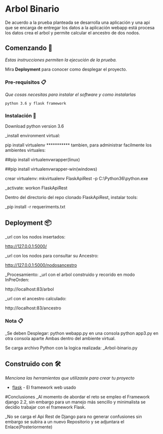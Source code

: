 # Arbol Binario

De acuerdo a la prueba planteada se desarrolla una aplicación y una api que se encarga de entregar los datos a la aplicación webapp está procesa los datos crea el arbol y permite calcular el ancestro de dos nodos.

## Comenzando 🚀

_Estas instrucciones permiten la ejecución de la prueba._

Mira **Deployment** para conocer como desplegar el proyecto.


### Pre-requisitos 📋

_Que cosas necesitas para instalar el software y como instalarlas_

```
python 3.6 y flask framework
```

### Instalación 🔧
Download python version 3.6

_install environment virtual:

pip install virtualenv
*********** tambien, para administrar facilmente los ambientes virtuales:

##pip install virtualenvwrapper(linux)

##pip install virtualenvwrapper-win(windows)


crear virtualenv: mkvirtualenv FlaskApiRest -p C:\Python36\python.exe

_activate: workon FlaskApiRest


Dentro del directorio del repo clonado FlaskApiRest, instalar tools:

_pip install -r requeriments.txt


## Deployment 📦
_url con los nodos insertados:

http://127.0.0.1:5000/

_url con los nodos para consultar su Ancestro:

http://127.0.0.1:5000/nodosancestro

_Procesamiento:
_url con el arbol construido y recorido en modo InPreOrden:

http://localhost:83/arbol

_url con el ancestro calculado:

http://localhost:83/ancestro

### Nota 📋
_Se deben Desplegar:
python webapp.py en una consola
python app3.py en otra consola aparte
Ambas dentro del ambiente virtual.


Se carga archivo Python con la logica realizada:
_Arbol-binario.py

## Construido con 🛠️

_Menciona las herramientas que utilizaste para crear tu proyecto_

* [flask](http://flask.pocoo.org/) - El framework web usado

#Conclusiones
_Al momento de abordar el reto se empleo el Framework django 2.2, sin embargo para un manejo más sencillo y minimalista se decidio trabajar con el framework Flask.

_No se carga el Api Rest de Django para no generar confusiones sin embargo se subira a un nuevo Repositorio y se adjuntara el Enlace(Posteriormente)
